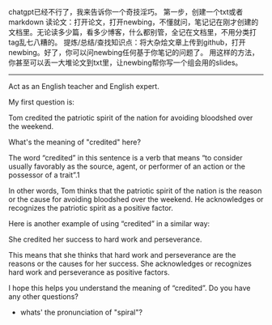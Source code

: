 chatgpt已经不行了，我来告诉你一个奇技淫巧。
第一步，创建一个txt或者markdown
读论文：打开论文，打开newbing，不懂就问，笔记记在刚才创建的文档里。无论读多少篇，看多少博客，什么都别管，全记在文档里，不用分类打tag乱七八糟的。
提炼/总结/查找知识点：将大杂烩文章上传到github，打开newbing。好了，你可以问newbing任何基于你笔记的问题了。
用这样的方法，你甚至可以丢一大堆论文到txt里，让newbing帮你写一个组会用的slides。

---

Act as an English teacher and English expert.

My first question is:

Tom credited the patriotic spirit of the nation for avoiding bloodshed over the weekend.

What's the meaning of "credited" here?

The word “credited” in this sentence is a verb that means “to consider usually favorably as the source, agent, or performer of an action or the possessor of a trait”.1

In other words, Tom thinks that the patriotic spirit of the nation is the reason or the cause for avoiding bloodshed over the weekend. He acknowledges or recognizes the patriotic spirit as a positive factor.

Here is another example of using “credited” in a similar way:

She credited her success to hard work and perseverance.

This means that she thinks that hard work and perseverance are the reasons or the causes for her success. She acknowledges or recognizes hard work and perseverance as positive factors.

I hope this helps you understand the meaning of “credited”. Do you have any other questions?

- whats' the pronunciation of "spiral"?
